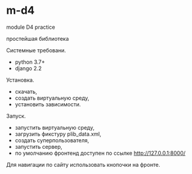 # m-d4
module D4 practice

простейшая библиотека

Системные требовани.
- python 3.7+
- django 2.2

Установка.
- скачать,
- создать виртуальную среду,
- установить зависимости.

Запуск.
- запустить виртуальную среду,
- загрузить фикстуру plib_data.xml,
- создать суперпользователя,
- запустить сервер,
- по умолчанию фронтенд доступен по ссылке http://127.0.0.1:8000/

Для навигации по сайту использовать кнопочки на фронте.
